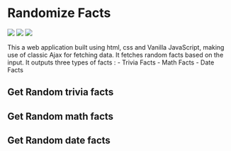 # Randomize Facts

![](https://img.shields.io/badge/html5%20-%23E34F26.svg?&style=for-the-badge&logo=html5&logoColor=white) ![](https://img.shields.io/badge/css3%20-%231572B6.svg?&style=for-the-badge&logo=css3&logoColor=white) ![](https://img.shields.io/badge/javascript%20-%23323330.svg?&style=for-the-badge&logo=javascript&logoColor=%23F7DF1E)

This a web application built using html, css and Vanilla JavaScript, making use of classic Ajax for fetching data. It fetches random facts based on the input. It outputs three types of facts :
    - Trivia Facts
    - Math Facts
    - Date Facts

## Get Random trivia facts

## Get Random math facts

## Get Random date facts

